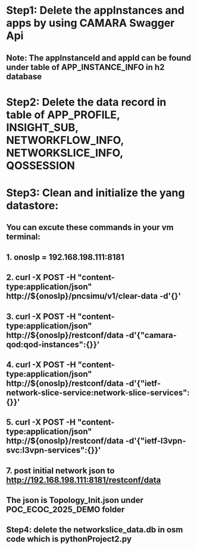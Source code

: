 # Step1: Delete the appInstances and apps by using CAMARA Swagger Api
## Note: The appInstanceId and appId can be found under table of APP_INSTANCE_INFO in h2 database
# Step2: Delete the data record in table of APP_PROFILE, INSIGHT_SUB, NETWORKFLOW_INFO, NETWORKSLICE_INFO, QOSSESSION
# Step3: Clean and initialize the yang datastore:
## You can excute these commands in your vm terminal:
## 1. onosIp = 192.168.198.111:8181
## 2. curl -X POST -H "content-type:application/json" http://${onosIp}/pncsimu/v1/clear-data -d'{}'
## 3. curl -X POST -H "content-type:application/json"  http://${onosIp}/restconf/data -d'{"camara-qod:qod-instances":{}}'
## 4. curl -X POST -H "content-type:application/json"  http://${onosIp}/restconf/data -d'{"ietf-network-slice-service:network-slice-services":{}}'
## 5. curl -X POST -H "content-type:application/json"  http://${onosIp}/restconf/data -d'{"ietf-l3vpn-svc:l3vpn-services":{}}'
## 7. post initial network json to http://192.168.198.111:8181/restconf/data
##    The json is Topology_Init.json under POC_ECOC_2025_DEMO folder 
## Step4: delete the networkslice_data.db in osm code which is pythonProject2.py
